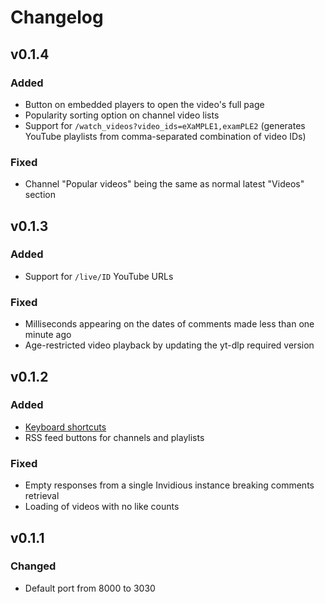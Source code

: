 # Changelog


## v0.1.4

### Added

- Button on embedded players to open the video's full page
- Popularity sorting option on channel video lists
- Support for `/watch_videos?video_ids=eXaMPLE1,examPLE2`
  (generates YouTube playlists from comma-separated combination of video IDs)

### Fixed

- Channel "Popular videos" being the same as normal latest "Videos" section


## v0.1.3

### Added

- Support for `/live/ID` YouTube URLs 

### Fixed

- Milliseconds appearing on the dates of comments made less than one minute ago
- Age-restricted video playback by updating the yt-dlp required version


## v0.1.2

### Added

- [Keyboard shortcuts](./README.md#keyboard-shortcuts)
- RSS feed buttons for channels and playlists

### Fixed

- Empty responses from a single Invidious instance breaking comments retrieval
- Loading of videos with no like counts


## v0.1.1

### Changed

- Default port from 8000 to 3030
